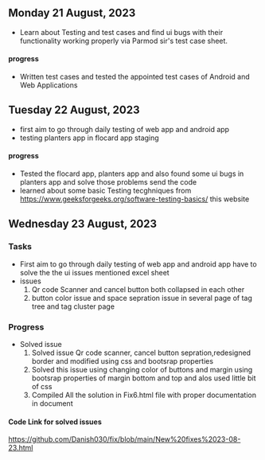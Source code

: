 ## Monday 21 August, 2023
- Learn about Testing and test cases and find ui bugs with their functionality working properly via Parmod sir's test case  sheet.
#### progress
 - Written test cases and tested the appointed test cases of Android and Web Applications


## Tuesday 22 August, 2023
- first aim to go through daily testing of web app and android app
- testing planters app in flocard app staging 
#### progress
 -  Tested the flocard app, planters app and also found some ui bugs in planters app and solve those problems send the code
 -  learned about some basic Testing tecghniques  from https://www.geeksforgeeks.org/software-testing-basics/ this website

## Wednesday 23 August, 2023
### Tasks
- First aim to go through daily testing of web app and android app have to solve the the ui issues mentioned excel sheet
-  issues
   1. Qr code Scanner and cancel button both collapsed in each other
   3. button color issue and space sepration issue in several page of tag tree and tag cluster page

### Progress
- Solved issue
   1. Solved issue Qr code scanner, cancel button sepration,redesigned border and modified using css and bootsrap properties
   2. Solved this issue using changing color of buttons and margin using bootsrap properties of margin bottom and top and alos used little bit of css
   3. Compiled All the solution in Fix6.html file with proper documentation in document
#### Code Link for solved issues 
https://github.com/Danish030/fix/blob/main/New%20fixes%2023-08-23.html

